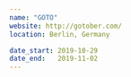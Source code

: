 ```yaml
---
name: "GOTO"
website: http://gotober.com/
location: Berlin, Germany

date_start: 2019-10-29
date_end:   2019-11-02
---
```

